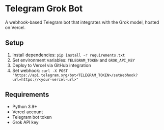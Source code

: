 # Telegram Grok Bot

A webhook-based Telegram bot that integrates with the Grok model, hosted on Vercel.

## Setup
1. Install dependencies: `pip install -r requirements.txt`
2. Set environment variables: `TELEGRAM_TOKEN` and `GROK_API_KEY`
3. Deploy to Vercel via GitHub integration
4. Set webhook: `curl -X POST "https://api.telegram.org/bot<TELEGRAM_TOKEN>/setWebhook?url=https://<your-vercel-url>"`

## Requirements
- Python 3.9+
- Vercel account
- Telegram bot token
- Grok API key